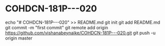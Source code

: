 # COHDCN-181P---020
echo "# COHDCN-181P---020" >> README.md
git init
git add README.md
git commit -m "first commit"
git remote add origin https://github.com/vishanabeynaike/COHDCN-181P---020.git
git push -u origin master
